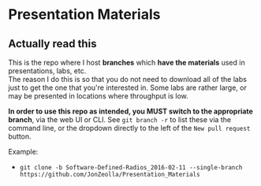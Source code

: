 # Presentation Materials  
## Actually read this  
This is the repo where I host **branches** which **have the materials** used in presentations, labs, etc.  
The reason I do this is so that you do not need to download all of the labs just to get the one that you're interested in.  Some labs are rather large, or may be presented in locations where throughput is low.  
  
**In order to use this repo as intended, you MUST switch to the appropriate branch**, via the web UI or CLI.  See `git branch -r` to list these via the command line, or the dropdown directly to the left of the `New pull request` button.  
  
Example:  
* `git clone -b Software-Defined-Radios_2016-02-11 --single-branch https://github.com/JonZeolla/Presentation_Materials`  

